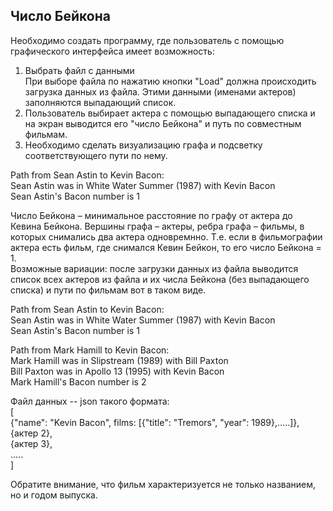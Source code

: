 ## Число Бейкона

Необходимо создать программу, где пользователь с помощью графического интерфейса имеет возможность:  
1. Выбрать файл с данными  
При выборе файла по нажатию кнопки "Load" должна происходить загрузка данных из файла. Этими данными (именами актеров) заполняются выпадающий список.  
2. Пользователь выбирает актера с помощью выпадающего списка и на экран выводится его "число Бейкона" и путь по совместным фильмам.  
3. Необходимо сделать визуализацию графа и подсветку соответствующего пути по нему.  

Path from Sean Astin to Kevin Bacon:  
Sean Astin was in White Water Summer (1987) with Kevin Bacon  
Sean Astin's Bacon number is 1  

Число Бейкона – минимальное расстояние по графу от актера до Кевина Бейкона. Вершины графа – актеры, ребра графа – фильмы, в которых снимались два актера одновремнно. Т.е. если в фильмографии актера есть фильм, где снимался Кевин Бейкон, то его число Бейкона = 1.  
Возможные вариации: после загрузки данных из файла выводится список всех актеров из файла и их числа Бейкона (без выпадающего списка) и пути по фильмам вот в таком виде.  

Path from Sean Astin to Kevin Bacon:  
Sean Astin was in White Water Summer (1987) with Kevin Bacon  
Sean Astin's Bacon number is 1  

Path from Mark Hamill to Kevin Bacon:  
Mark Hamill was in Slipstream (1989) with Bill Paxton  
Bill Paxton was in Apollo 13 (1995) with Kevin Bacon  
Mark Hamill's Bacon number is 2  

Файл данных -- json такого формата:  
[  
{"name": "Kevin Bacon", films: [{"title": "Tremors", "year": 1989},.....]},  
{актер 2},  
{актер 3},  
.....  
]  

Обратите внимание, что фильм характеризуется не только названием, но и годом выпуска.